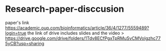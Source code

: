 # Research-paper-disccusion 
paper's link  https://academic.oup.com/bioinformatics/article/36/4/1277/5559489?login=true
the link of drive includes slides and the video > https://drive.google.com/drive/folders/1Tdv8ECfPgxTpRMuSvCMVoIgzhc775yCB?usp=sharing
